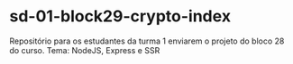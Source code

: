 # sd-01-block29-crypto-index
Repositório para os estudantes da turma 1 enviarem o projeto do bloco 28 do curso. Tema: NodeJS, Express e SSR
